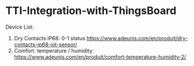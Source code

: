 # TTI-Integration-with-ThingsBoard
Device List:
1. Dry Contacts IP68: 0-1 status https://www.adeunis.com/en/produit/dry-contacts-ip68-iot-sensor/
2. Comfort: temperature / humidity: https://www.adeunis.com/en/produit/comfort-temperature-humidity-2/
